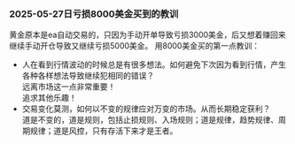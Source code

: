 ### 2025-05-27日亏损8000美金买到的教训  
黄金原本是ea自动交易的，只因为手动开单导致亏损3000美金，后又想着赚回来继续手动开仓导致又继续亏损5000美金。
用8000美金买的第一点教训：  
- 人在看到行情波动的时候总是有很多想法。如何避免下次因为看到行情，产生各种各样想法导致继续犯相同的错误？  
远离市场这一点非常重要！  
追求其他乐趣！  
- 交易变化莫测，如何以不变的规律应对万变的市场。从而长期稳定获利？  
道是不变的，道是规则，包括止损规则、入场规则；道是规律，趋势规律、周期规律；道是风控，只有存活下来才是王者。  
